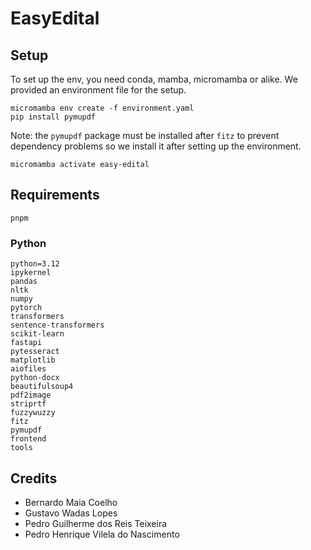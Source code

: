 # EasyEdital

## Setup 
To set up the env, you need conda, mamba, micromamba or alike. We provided an environment file for the setup.

```
micromamba env create -f environment.yaml
pip install pymupdf
```

Note: the `pymupdf` package must be installed after `fitz` to prevent dependency problems so we
install it after setting up the environment.

```
micromamba activate easy-edital
```

## Requirements
```
pnpm
```

### Python
```
python=3.12
ipykernel
pandas
nltk
numpy
pytorch
transformers
sentence-transformers
scikit-learn
fastapi
pytesseract
matplotlib
aiofiles
python-docx
beautifulsoup4
pdf2image
striprtf
fuzzywuzzy
fitz
pymupdf
frontend
tools
```

## Credits
- Bernardo Maia Coelho
- Gustavo Wadas Lopes
- Pedro Guilherme dos Reis Teixeira
- Pedro Henrique Vilela do Nascimento
